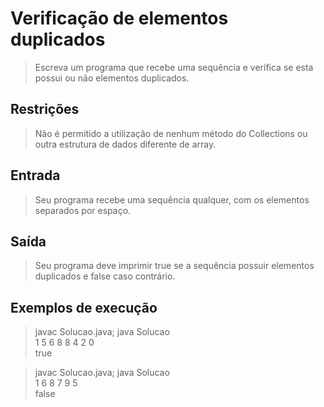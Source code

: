 # Verificação de elementos duplicados

> Escreva um programa que recebe uma sequência e verifica se esta possui ou não elementos duplicados.

## Restrições
> Não é permitido a utilização de nenhum método do Collections ou outra estrutura de dados diferente de array.

## Entrada
> Seu programa recebe uma sequência qualquer, com os elementos separados por espaço.

## Saída
> Seu programa deve imprimir true se a sequência possuir elementos duplicados e false caso contrário.

## Exemplos de execução
> javac Solucao.java; java Solucao  
> 1 5 6 8 8 4 2 0  
> true  

> javac Solucao.java; java Solucao  
 1 6 8 7 9 5  
 false  
